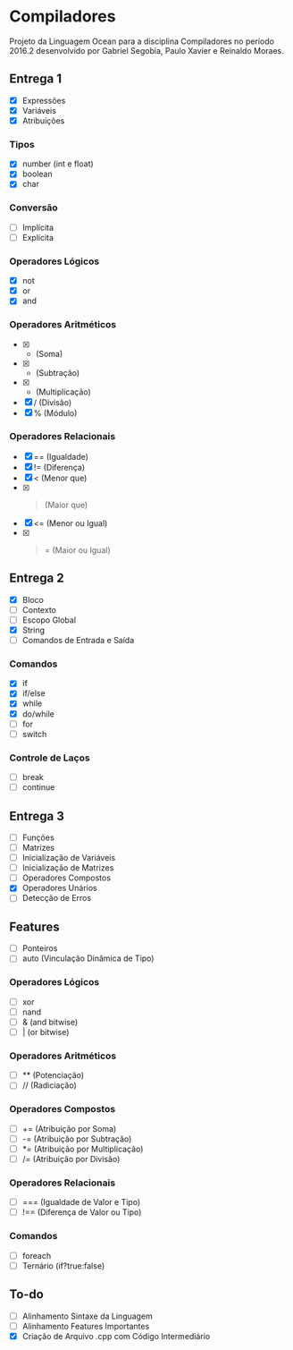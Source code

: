 # Compiladores
Projeto da Linguagem Ocean para a disciplina Compiladores no período 2016.2 desenvolvido por Gabriel Segobia, Paulo Xavier e Reinaldo Moraes.

## Entrega 1

  - [x] Expressões
  - [x] Variáveis
  - [x] Atribuições

  ### Tipos
  - [x] number (int e float)
  - [x] boolean
  - [x] char

  ### Conversão
  - [ ] Implícita
  - [ ] Explícita

  ### Operadores Lógicos
  - [x] not
  - [x] or
  - [x] and

  ### Operadores Aritméticos
  - [x] + (Soma)
  - [x] - (Subtração)
  - [x] * (Multiplicação)
  - [x] / (Divisão)
  - [x] % (Módulo)

  ### Operadores Relacionais
  - [x] == (Igualdade)
  - [x] != (Diferença)
  - [x] < (Menor que)
  - [x] > (Maior que)
  - [x] <= (Menor ou Igual)
  - [x] >= (Maior ou Igual)

## Entrega 2

  - [x] Bloco
  - [ ] Contexto
  - [ ] Escopo Global
  - [x] String
  - [ ] Comandos de Entrada e Saída

  ### Comandos
  - [x] if
  - [x] if/else
  - [x] while
  - [x] do/while
  - [ ] for
  - [ ] switch

  ### Controle de Laços
  - [ ] break
  - [ ] continue

## Entrega 3

  - [ ] Funções
  - [ ] Matrizes
  - [ ] Inicialização de Variáveis
  - [ ] Inicialização de Matrizes
  - [ ] Operadores Compostos
  - [x] Operadores Unários
  - [ ] Detecção de Erros

## Features

  - [ ] Ponteiros
  - [ ] auto (Vinculação Dinâmica de Tipo)

  ### Operadores Lógicos
  - [ ] xor
  - [ ] nand
  - [ ] & (and bitwise)
  - [ ] | (or bitwise)

  ### Operadores Aritméticos
  - [ ] \*\* (Potenciação)
  - [ ] // (Radiciação)

  ### Operadores Compostos
  - [ ] += (Atribuição por Soma)
  - [ ] -= (Atribuição por Subtração)
  - [ ] \*= (Atribuição por Multiplicação)
  - [ ] /= (Atribuição por Divisão)

  ### Operadores Relacionais
  - [ ] === (Igualdade de Valor e Tipo)
  - [ ] !== (Diferença de Valor ou Tipo)

  ### Comandos
  - [ ] foreach
  - [ ] Ternário (if?true:false)

## To-do

 - [ ] Alinhamento Sintaxe da Linguagem
 - [ ] Alinhamento Features Importantes
 - [x] Criação de Arquivo .cpp com Código Intermediário
